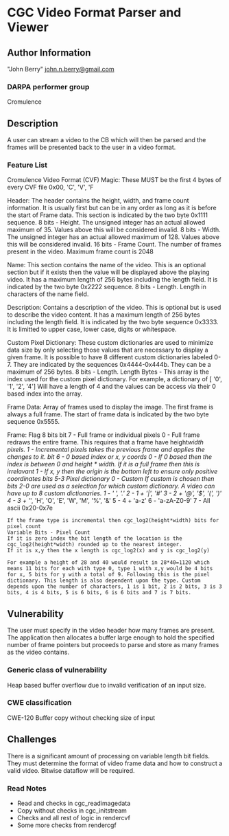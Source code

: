 # CGC Video Format Parser and Viewer

## Author Information

"John Berry" <john.n.berry@gmail.com>

### DARPA performer group
Cromulence

## Description

A user can stream a video to the CB which will then be parsed and the frames will be presented back to the user in a video format.

### Feature List

Cromulence Video Format (CVF)
Magic: These MUST be the first 4 bytes of every CVF file
	0x00, 'C', 'V', 'F

Header: The header contains the height, width, and frame count information. It is usually first but can be in any order as long as it is before the start of Frame data. This section is indicated by the two byte 0x1111 sequence.
	8 bits - Height. The unsigned integer has an actual allowed maximum of 35. Values above this will be considered invalid.
	8 bits - Width. The unsigned integer has an actual allowed maximum of 128. Values above this will be considered invalid.
	16 bits - Frame Count. The number of frames present in the video. Maximum frame count is 2048

Name: This section contains the name of the video. This is an optional section but if it exists then the value will be displayed above the playing video. It has a maximum length of 256 bytes including the length field. It is indicated by the two byte 0x2222 sequence.
	8 bits - Length. Length in characters of the name field.

Description: Contains a description of the video. This is optional but is used to describe the video content. It has a maximum length of 256 bytes including the length field. It is indicated by the two byte sequence 0x3333. It is limitted to upper case, lower case,  digits or whitespace.

Custom Pixel Dictionary: These custom dictionaries are used to minimize data size by only selecting those values that are necessary to display a given frame. It is possible to have 8 different custom dictionaries labeled 0-7. They are indicated by the sequences 0x4444-0x444b. They can be a maximum of 256 bytes.
	8 bits - Length.
	Length Bytes - This array is the index used for the custom pixel dictionary. For example, a dictionary of [ '0', '1', '2', '4'] Will have a length of 4 and the values can be access via their 0 based index into the array.

Frame Data: Array of frames used to display the image. The first frame is always a full frame. The start of frame data is indicated by the two byte sequence 0x5555.

Frame:
Flag 8 bits
	bit 7 - Full frame or individual pixels
		0 - Full frame redraws the entire frame. This requires that a frame have height*width pixels.
		1 - Incremental pixels takes the previous frame and applies the changes to it.
	bit 6 - 0 based index or x, y coords
		0 - If 0 based then the index is between 0 and height * width. If it is a full frame then this is irrelavant
		1 - If x, y then the origin is the bottom left to ensure only positive coordinates
	bits 5-3
		Pixel dictionary
		0 - Custom
			If custom is chosen then bits 2-0 are used as a selection for which custom dictionary.
			A video can have up to 8 custom dictionaries.
		1 - ' ', '.'
		2 - 1 + '|', '#'
		3 - 2 + '@', '$', '(', ')'
		4 - 3 + '*', 'H', 'O', 'E', 'W', 'M', '%', '&'
		5 - 4 + 'a-z'
		6 - 'a-zA-Z0-9'
		7 - All ascii 0x20-0x7e

	If the frame type is incremental then cgc_log2(height*width) bits for pixel count
	Variable Bits - Pixel Count
	If it is zero index the bit length of the location is the cgc_log2(height*width) rounded up to the nearest integer.
	If it is x,y then the x length is cgc_log2(x) and y is cgc_log2(y)

	For example a height of 28 and 40 would result in 28*40=1120 which means 11 bits for each with type 0, type 1 with x,y would be 4 bits for x, 5 bits for y with a total of 9. Following this is the pixel dictionary. This length is also dependent upon the type. Custom depends upon the number of characters, 1 is 1 bit, 2 is 2 bits, 3 is 3 bits, 4 is 4 bits, 5 is 6 bits, 6 is 6 bits and 7 is 7 bits.


## Vulnerability
The user must specify in the video header how many frames are present. The application then allocates a buffer large enough to hold the specified number of frame pointers but proceeds to parse and store as many frames as the video contains.


### Generic class of vulnerability
Heap based buffer overflow due to invalid verification of an input size.

### CWE classification

CWE-120 Buffer copy without checking size of input

## Challenges
There is a significant amount of processing on variable length bit fields. They must determine the format of video frame data and how to construct a valid video. Bitwise dataflow will be required.


### Read Notes

* Read and checks in cgc_readimagedata
* Copy without checks in cgc_initstream
* Checks and all rest of logic in rendercvf
* Some more checks from rendercgf
